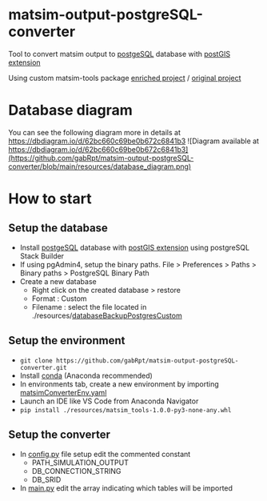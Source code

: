 # matsim-output-postgreSQL-converter
Tool to convert matsim output to [postgeSQL](https://www.postgresql.org/) database with [postGIS extension](https://postgis.net/)

Using custom matsim-tools package [enriched project](https://github.com/gabRpt/matsim-output-postgreSQL-converter/blob/main/resources/matsim_tools-1.0.0-py3-none-any.whl) / [original project](https://github.com/matsim-vsp/matsim-python-tools)

# Database diagram
You can see the following diagram more in details at https://dbdiagram.io/d/62bc660c69be0b672c6841b3
![Diagram available at https://dbdiagram.io/d/62bc660c69be0b672c6841b3](https://github.com/gabRpt/matsim-output-postgreSQL-converter/blob/main/resources/database_diagram.png)


# How to start
## Setup the database
* Install [postgeSQL](https://www.postgresql.org/) database with [postGIS extension](https://postgis.net/) using postgreSQL Stack Builder
* If using pgAdmin4, setup the binary paths. File > Preferences > Paths > Binary paths > PostgreSQL Binary Path
* Create a new database
	* Right click on the created database > restore
	* Format : Custom
	* Filename : select the file located in ./resources/[databaseBackupPostgresCustom](https://github.com/gabRpt/matsim-output-postgreSQL-converter/blob/main/resources/databaseBackupPostgresCustom "databaseBackupPostgresCustom")


## Setup the environment
* `git clone https://github.com/gabRpt/matsim-output-postgreSQL-converter.git` 
* Install [conda](https://docs.conda.io/projects/conda/en/latest/user-guide/install/index.html) (Anaconda recommended)
* In environments tab, create a new environment by importing [matsimConverterEnv.yaml](https://github.com/gabRpt/matsim-output-postgreSQL-converter/blob/main/resources/matsimConverterEnv.yaml "matsimConverterEnv.yaml")
* Launch an IDE like VS Code from Anaconda Navigator
* `pip install ./resources/matsim_tools-1.0.0-py3-none-any.whl`

## Setup the converter
* In [config.py](https://github.com/gabRpt/matsim-output-postgreSQL-converter/blob/main/src/config.py "config.py") file setup edit the commented constant
	* PATH_SIMULATION_OUTPUT
	* DB_CONNECTION_STRING
	* DB_SRID
* In [main.py](https://github.com/gabRpt/matsim-output-postgreSQL-converter/blob/main/src/main.py "main.py") edit the array indicating which tables will be imported
